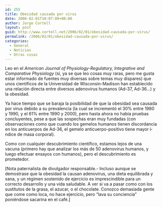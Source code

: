 ```yaml
---
id: 255
title: Obesidad causada por virus
date: 2006-02-01T10:07:09+00:00
author: Jorge Cortell
layout: post
guid: http://www.cortell.net/2006/02/01/obesidad-causada-por-virus/
permalink: /2006/02/01/obesidad-causada-por-virus/
categories:
  - General
  - Noticias
  - Otras cosas
---
```

Leo en el _American Journal of Physiology-Regulatory, Integrative and Comparative Physiology_ (sí­, ya se que leo cosas muy raras, pero me gusta estar informado de fuentes muy diversas sobre temas muy dispares) que unos cientí­ficos de la Universidad de Wisconsin-Madison han establecido una relación directa entre diversos adenovirus humanos (Ad-37, Ad-36&#8230;) y la obesidad.

Ya hace tiempo que se baraja la posibilidad de que la obesidad sea causada por virus debido a su prevalencia (la cual se incrementó el 30% entre 1980 y 1990, y el 61% entre 1990 y 2000), pero hasta ahora no habí­a pruebas concluyentes, pese a que las sospechas eran muy fundadas (con observaciones como que cuando los gemelos humanos tienen discordancia en los anticuerpos de Ad-36, el gemelo anticuerpo-positivo tiene mayor í­ndice de masa corporal).

Como con cualquier descubrimiento cientí­fico, estamos lejos de una vacuna (primero hay que analizar los más de 50 adenovirus humanos, y luego efectuar ensayos con humanos), pero el descubrimiento es prometedor.

[Nota paternalista de divulgador responsable.- Incluso aunque se demostrase que la obesidad la causan adenovirus, una dieta equilibrada y sana, y un régimen sostenido de ejercicio es imprescindible para un correcto desarrollo y una vida saludable. A ver si va a pasar como con los sustitutos de la grasa, el azucar, o el chocolate. Conozco demasiada gente que come como loca, no hace ejercicio, pero &#8220;lava su conciencia&#8221; poniéndose sacarina en el café.]